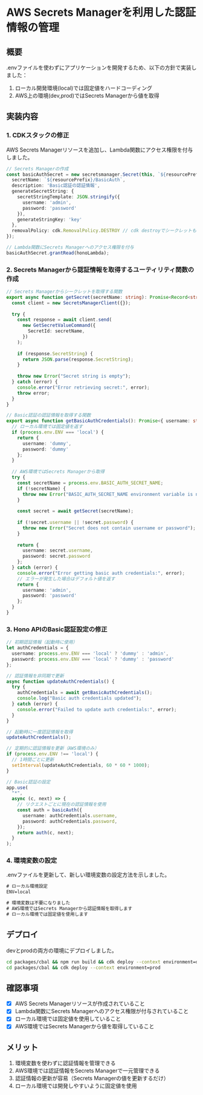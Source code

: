 # AWS Secrets Managerを利用した認証情報の管理

## 概要

.envファイルを使わずにアプリケーションを開発するため、以下の方針で実装しました：

1. ローカル開発環境(local)では固定値をハードコーディング
2. AWS上の環境(dev,prod)ではSecrets Managerから値を取得

## 実装内容

### 1. CDKスタックの修正

AWS Secrets Managerリソースを追加し、Lambda関数にアクセス権限を付与しました。

```typescript
// Secrets Managerの作成
const basicAuthSecret = new secretsmanager.Secret(this, `${resourcePrefix}BasicAuthSecret`, {
  secretName: `${resourcePrefix}/BasicAuth`,
  description: 'Basic認証の認証情報',
  generateSecretString: {
    secretStringTemplate: JSON.stringify({
      username: 'admin',
      password: 'password'
    }),
    generateStringKey: 'key'
  },
  removalPolicy: cdk.RemovalPolicy.DESTROY // cdk destroyでシークレットも削除する
});

// Lambda関数にSecrets Managerへのアクセス権限を付与
basicAuthSecret.grantRead(honoLambda);
```

### 2. Secrets Managerから認証情報を取得するユーティリティ関数の作成

```typescript
// Secrets Managerからシークレットを取得する関数
export async function getSecret(secretName: string): Promise<Record<string, string>> {
  const client = new SecretsManagerClient({});
  
  try {
    const response = await client.send(
      new GetSecretValueCommand({
        SecretId: secretName,
      })
    );
    
    if (response.SecretString) {
      return JSON.parse(response.SecretString);
    }
    
    throw new Error("Secret string is empty");
  } catch (error) {
    console.error("Error retrieving secret:", error);
    throw error;
  }
}

// Basic認証の認証情報を取得する関数
export async function getBasicAuthCredentials(): Promise<{ username: string; password: string }> {
  // ローカル環境では固定値を返す
  if (process.env.ENV === 'local') {
    return {
      username: 'dummy',
      password: 'dummy'
    };
  }
  
  // AWS環境ではSecrets Managerから取得
  try {
    const secretName = process.env.BASIC_AUTH_SECRET_NAME;
    if (!secretName) {
      throw new Error("BASIC_AUTH_SECRET_NAME environment variable is not set");
    }
    
    const secret = await getSecret(secretName);
    
    if (!secret.username || !secret.password) {
      throw new Error("Secret does not contain username or password");
    }
    
    return {
      username: secret.username,
      password: secret.password
    };
  } catch (error) {
    console.error("Error getting basic auth credentials:", error);
    // エラーが発生した場合はデフォルト値を返す
    return {
      username: 'admin',
      password: 'password'
    };
  }
}
```

### 3. Hono APIのBasic認証設定の修正

```typescript
// 初期認証情報（起動時に使用）
let authCredentials = {
  username: process.env.ENV === 'local' ? 'dummy' : 'admin',
  password: process.env.ENV === 'local' ? 'dummy' : 'password'
};

// 認証情報を非同期で更新
async function updateAuthCredentials() {
  try {
    authCredentials = await getBasicAuthCredentials();
    console.log("Basic auth credentials updated");
  } catch (error) {
    console.error("Failed to update auth credentials:", error);
  }
}

// 起動時に一度認証情報を取得
updateAuthCredentials();

// 定期的に認証情報を更新（AWS環境のみ）
if (process.env.ENV !== 'local') {
  // 1時間ごとに更新
  setInterval(updateAuthCredentials, 60 * 60 * 1000);
}

// Basic認証の設定
app.use(
  "*",
  async (c, next) => {
    // リクエストごとに現在の認証情報を使用
    const auth = basicAuth({
      username: authCredentials.username,
      password: authCredentials.password,
    });
    return auth(c, next);
  }
);
```

### 4. 環境変数の設定

.envファイルを更新して、新しい環境変数の設定方法を示しました。

```txt
# ローカル環境設定
ENV=local

# 環境変数は不要になりました
# AWS環境ではSecrets Managerから認証情報を取得します
# ローカル環境では固定値を使用します
```

## デプロイ

devとprodの両方の環境にデプロイしました。

```bash
cd packages/cbal && npm run build && cdk deploy --context environment=dev
cd packages/cbal && cdk deploy --context environment=prod
```

## 確認事項

- [x] AWS Secrets Managerリソースが作成されていること
- [x] Lambda関数にSecrets Managerへのアクセス権限が付与されていること
- [x] ローカル環境では固定値を使用していること
- [x] AWS環境ではSecrets Managerから値を取得していること

## メリット

1. 環境変数を使わずに認証情報を管理できる
2. AWS環境では認証情報をSecrets Managerで一元管理できる
3. 認証情報の更新が容易（Secrets Managerの値を更新するだけ）
4. ローカル環境では開発しやすいように固定値を使用
